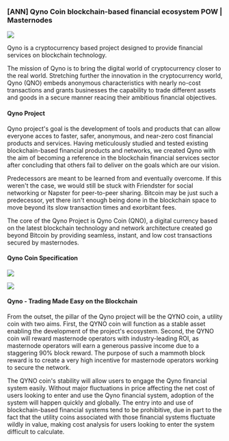 ### [ANN] Qyno Coin blockchain-based financial ecosystem POW | Masternodes 

![](https://i.imgur.com/8RSs8BK.gif)

Qyno is a cryptocurrency based project designed to 
provide financial services on blockchain technology.

The mission of Qyno is to bring the digital world of cryptocurrency closer to the real world. 
Stretching further the innovation in the cryptocurrency world, Qyno (QNO) embeds anonymous characteristics 
with nearly no-cost transactions and grants businesses the capability to trade different assets and goods 
in a secure manner reacing their ambitious financial objectives.


#### Qyno Project

Qyno project's goal is the development of tools and products that can allow everyone acces to faster, safer, anonymous, and near-zero cost financial products and services. Having meticulously studied and tested existing blockchain-based financial products and networks, we created Qyno with the aim of becoming a reference in the blockchain financial services sector after concluding that others fail to deliver on the goals which are our vision.

Predecessors are meant to be learned from and eventually overcome. If this weren't the case, we would still be stuck with Friendster for social networking or Napster for peer-to-peer sharing. Bitcoin may be just such a predecessor, yet there isn't enough being done in the blockchain space to move beyond its slow transaction times and exorbitant fees.

The core of the Qyno Project is Qyno Coin (QNO), a digital currency based on the latest blockchain technology and network architecture created go beyond Bitcoin by providing seamless, instant, and low cost transactions secured by masternodes.

#### Qyno Coin Specification

![](https://i.imgur.com/yiapKag.png)

![](https://i.imgur.com/vJLo7fU.png)


#### Qyno - Trading Made Easy on the Blockchain

From the outset, the pillar of the Qyno project will be the QYNO coin, a utility coin with two aims. First, the QYNO coin will function as a stable asset enabling the development of the project's ecosystem. Second, the QYNO coin will reward masternode operators with industry-leading ROI, as masternode operators will earn a generous passive income due to a staggering 90% block reward. The purpose of such a mammoth block reward is to create a very high incentive for masternode operators working to secure the network.

The QYNO coin's stability will allow users to engage the Qyno financial system easily. Without major fluctuations in price affecting the net cost of users looking to enter and use the Qyno financial system, adoption of the system will happen quickly and globally. The entry into and use of blockchain-based financial systems tend to be 
prohibitive, due in part to the fact that the utility coins associated with those financial systems fluctuate wildly in value, making cost analysis for users looking to enter the system difficult to calculate.

